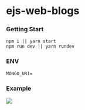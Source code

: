 # ejs-web-blogs

<h3>Getting Start</h3>

```
npm i || yarn start
npm run dev || yarn rundev
```

<h3>ENV</h3>

```
MONGO_URI=
```

<h3>Example</h3>

![](https://cdn.discordapp.com/attachments/922772649816498217/973830695619293194/unknown.png)


